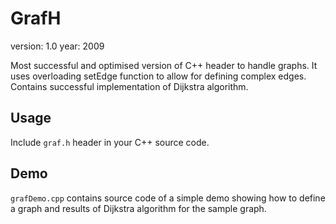 # GrafH
version: 1.0
year: 2009

Most successful and optimised version of C++ header to handle graphs. It uses overloading setEdge function to allow for defining complex edges. Contains successful implementation of Dijkstra algorithm.

## Usage
Include `graf.h` header in your C++ source code.

## Demo
`grafDemo.cpp` contains source code of a simple demo showing how to define a graph and results of Dijkstra algorithm for the sample graph.